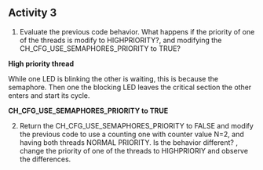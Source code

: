 ## Activity 3

1. Evaluate the previous code behavior. What happens if the priority of one of the threads is modify to HIGHPRIORITY?, and modifying the CH_CFG_USE_SEMAPHORES_PRIORITY to TRUE?

**High priority thread**

While one LED is blinking the other is waiting, this is because the semaphore. Then one the blocking LED leaves the critical section the other enters and start its cycle. 

**CH_CFG_USE_SEMAPHORES_PRIORITY to TRUE**



2. Return the CH_CFG_USE_SEMAPHORES_PRIORITY to FALSE and modify the previous code to use a counting one with counter value N=2, and having both threads NORMAL PRIORITY. Is the behavior different? , change the priority of one of the threads to HIGHPRIORIY and observe the differences.
